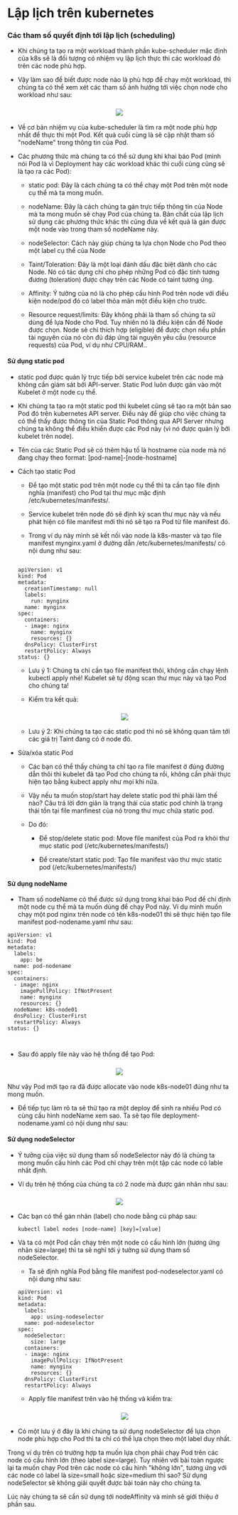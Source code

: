 # Lập lịch trên kubernetes

### Các tham số quyết định tới lập lịch (scheduling)

- Khi chúng ta tạo ra một workload thành phần kube-scheduler mặc định của k8s sẽ là đối tượng có nhiệm vụ lập lịch thực thi các workload đó trên các node phù hợp.

- Vậy làm sao để biết được node nào là phù hợp để chạy một workload, thì chúng ta có thể xem xét các tham số ảnh hưởng tới việc chọn node cho workload như sau:

<h3 align="center"><img src="../Images/28.png"></h3>

- Về cơ bản nhiệm vụ của kube-scheduler là tìm ra một node phù hợp nhất để thực thi một Pod. Kết quả cuối cùng là sẽ cập nhật tham số "nodeName" trong thông tin của Pod.

- Các phương thức mà chúng ta có thể sử dụng khi khai báo Pod (mình nói Pod là vì Deployment hay các workload khác thì cuối cùng cũng sẽ là tạo ra các Pod):

    - static pod: Đây là cách chúng ta có thể chạy một Pod trên một node cụ thể mà ta mong muốn.

    - nodeName: Đây là cách chúng ta gán trực tiếp thông tin của Node mà ta mong muốn sẽ chạy Pod của chúng ta. Bản chất của lập lịch sử dụng các phương thức khác thì cũng đưa về kết quả là gán được một node vào trong tham số nodeName này.

    - nodeSelector: Cách này giúp chúng ta lựa chọn Node cho Pod theo một label cụ thể của Node
    
    - Taint/Toleration: Đây là một loại đánh dấu đặc biệt dành cho các Node. Nó có tác dụng chỉ cho phép những Pod có đặc tính tương đương (toleration) được chạy trên các Node có taint tương ứng.
    
    - Affinity: Ý tưởng của nó là cho phép cấu hình Pod trên node với điều kiện node/pod đó có label thỏa mãn một điều kiện cho trước.
    
    - Resource request/limits: Đây không phải là tham số chúng ta sử dùng để lựa Node cho Pod. Tuy nhiên nó là điều kiện cần để Node được chọn. Node sẽ chỉ thích hợp (eligible) để được chọn nếu phần tài nguyên của nó còn đủ đáp ứng tài nguyên yêu cầu (resource requests) của Pod, ví dụ như CPU/RAM..

#### Sử dụng static pod
- static pod được quản lý trực tiếp bởi service kubelet trên các node mà không cần giám sát bởi API-server. Static Pod luôn được gán vào một Kubelet ở một node cụ thể.

- Khi chúng ta tạo ra một static pod thì kubelet cũng sẽ tạo ra một bản sao Pod đó trên kubernetes API server. Điều này để giúp cho việc chúng ta có thể thấy được thông tin của Static Pod thông qua API Server nhưng chúng ta không thể điều khiển được các Pod này (vì nó được quản lý bởi kubelet trên node).

- Tên của các Static Pod sẽ có thêm hậu tố là hostname của node mà nó đang chạy theo format: [pod-name]-[node-hostname]

- Cách tạo static Pod
    
    - Để tạo một static pod trên một node cụ thể thì ta cần tạo file định nghĩa (manifest) cho Pod tại thư mục mặc định /etc/kubernetes/manifests/.

    - Service kubelet trên node đó sẽ định kỳ scan thư mục này và nếu phát hiện có file manifest mới thì nó sẽ tạo ra Pod từ file manifest đó.

    - Trong ví dụ này mình sẽ kết nối vào node là k8s-master và tạo file manifest mynginx.yaml ở đường dẫn /etc/kubernetes/manifests/ có nội dung như sau:

    ```
    
    apiVersion: v1
    kind: Pod
    metadata:
      creationTimestamp: null
      labels:
        run: mynginx
      name: mynginx
    spec:
      containers:
      - image: nginx
        name: mynginx
        resources: {}
      dnsPolicy: ClusterFirst
      restartPolicy: Always
    status: {}
    
    ```
    - Lưu ý 1: Chúng ta chỉ cần tạo file manifest thôi, không cần chạy lệnh kubectl apply nhé! Kubelet sẽ tự động scan thư mục này và tạo Pod cho chúng ta!

    - Kiểm tra kết quả:

    <h3 align="center"><img src="../Images/29.png"></h3>

    - Lưu ý 2: Khi chúng ta tạo các static pod thì nó sẽ không quan tâm tới các giá trị Taint đang có ở node đó.

- Sửa/xóa static Pod

    - Các bạn có thể thấy chúng ta chỉ tạo ra file manifest ở đúng đường dẫn thôi thì kubelet đã tạo Pod cho chúng ta rồi, không cần phải thực hiện tạo bằng kubect apply như mọi khi nữa.

    - Vậy nếu ta muốn stop/start hay delete static pod thì phải làm thế nào? Câu trả lời đơn giản là trạng thái của static pod chính là trạng thái tồn tại file manfinest của nó trong thư mục chứa static pod.

    - Do đó:

        - Để stop/delete static pod: Move file manifest của Pod ra khỏi thư mục static pod (/etc/kubernetes/manifests/)
        
        - Để create/start static pod: Tạo file manifest vào thư mực static pod (/etc/kubernetes/manifests/)

#### Sử dụng nodeName

- Tham số nodeName có thể được sử dụng trong khai báo Pod để chỉ định một node cụ thể mà ta muốn dùng để chạy Pod này. Ví dụ mình muốn chạy một pod nginx trên node có tên k8s-node01 thì sẽ thực hiện tạo file manifest pod-nodename.yaml như sau:

```
apiVersion: v1
kind: Pod
metadata:  
  labels:
    app: be
  name: pod-nodename
spec:
  containers:
  - image: nginx
    imagePullPolicy: IfNotPresent
    name: mynginx
    resources: {}
  nodeName: k8s-node01
  dnsPolicy: ClusterFirst
  restartPolicy: Always
status: {}



```

- Sau đó apply file này vào hệ thống để tạo Pod:

<h3 align="center"><img src="../Images/30.png"></h3>

Như vậy Pod mới tạo ra đã được allocate vào node k8s-node01 đúng như ta mong muốn.

- Để tiếp tục làm rõ ta sẽ thử tạo ra một deploy để sinh ra nhiều Pod có cùng cấu hình nodeName xem sao. Ta sẽ tạo file deployment-nodename.yaml có nội dung như sau:

#### Sử dụng nodeSelector

- Ý tưởng của việc sử dụng tham số nodeSelector này đó là chúng ta mong muốn cấu hình các Pod chỉ chạy trên một tập các node có lable nhất định.

- Ví dụ trên hệ thống của chúng ta có  2 node mà được gán nhãn như sau:

<h3 align="center"><img src="../Images/31.png"></h3>

- Các bạn có thể gán nhãn (label) cho node bằng cú pháp sau:

    ` kubectl label nodes [node-name] [key]=[value] `

- Và ta có một Pod cần chạy trên một node có cấu hình lớn (tương ứng nhãn size=large) thì ta sẽ nghĩ tới ý tưởng sử dụng tham số nodeSelector.

    - Ta sẽ định nghĩa Pod bằng file manifest pod-nodeselector.yaml có nội dung như sau:

    ```
    apiVersion: v1
    kind: Pod
    metadata:  
      labels:
        app: using-nodeselector
      name: pod-nodeselector
    spec:
      nodeSelector:
        size: large
      containers:
      - image: nginx
        imagePullPolicy: IfNotPresent
        name: mynginx
        resources: {}  
      dnsPolicy: ClusterFirst
      restartPolicy: Always

    ```
    
    - Apply file manifest trên vào hệ thống và kiểm tra:

    <h3 align="center"><img src="../Images/32.png"></h3

- Có một lưu ý ở đây là khi chúng ta sử dụng nodeSelector để lựa chọn node phù hợp cho Pod thì ta chỉ có thể lựa chọn theo một label duy nhất.

Trong ví dụ trên có trường hợp ta muốn lựa chọn phải chạy Pod trên các node có cấu hình lớn (theo label size=large). Tuy nhiên với bài toàn ngược lại ta muốn chạy Pod trên các node có cấu hình "không lớn", tương ứng với các node có label là size=small hoặc size=medium thì sao? Sử dụng nodeSelector sẽ không giải quyết được bài toán này cho chúng ta.

Lúc này chúng ta sẽ cần sử dụng tới nodeAffinity và mình sẽ giới thiệu ở phần sau.



